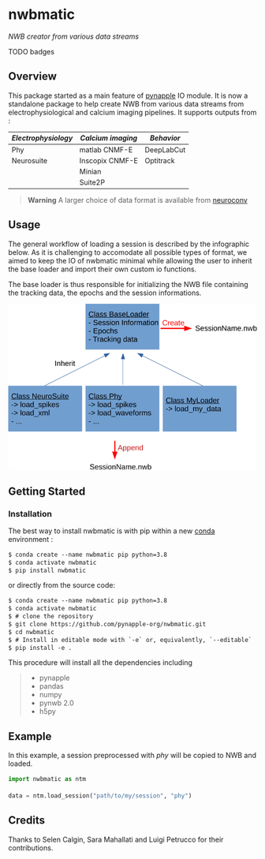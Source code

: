 # nwbmatic

_NWB creator from various data streams_

TODO badges

Overview
--------

This package started as a main feature of [pynapple](https://github.com/pynapple-org/pynapple) IO module. It is now a standalone package to help create NWB from various data streams from electrophysiological and calcium imaging pipelines. It supports outputs from :

| _Electrophysiology_ | _Calcium imaging_ | _Behavior_   |
| ------------------- | ----------------- | ------------ |
| Phy                 | matlab CNMF-E     | DeepLabCut   |
| Neurosuite          | Inscopix CNMF-E   | Optitrack    |
|                     | Minian 	          |              |
|                     | Suite2P           |              |


> **Warning**
> A larger choice of data format is available from [neuroconv](https://github.com/catalystneuro/neuroconv)

Usage
-----

The general workflow of loading a session is described by the infographic below. As it is challenging to accomodate all possible types of format, we aimed to keep the IO of nwbmatic minimal while allowing the user to inherit the base loader and import their own custom io functions. 

The base loader is thus responsible for initializing the NWB file containing the tracking data, the epochs and the session informations.

![title](imgs/base_loader_pynapple.png)



Getting Started
---------------

### Installation

The best way to install nwbmatic is with pip within a new [conda](https://docs.conda.io/en/latest/) environment :

    
``` {.sourceCode .shell}
$ conda create --name nwbmatic pip python=3.8
$ conda activate nwbmatic
$ pip install nwbmatic
```

or directly from the source code:

``` {.sourceCode .shell}
$ conda create --name nwbmatic pip python=3.8
$ conda activate nwbmatic
$ # clone the repository
$ git clone https://github.com/pynapple-org/nwbmatic.git
$ cd nwbmatic
$ # Install in editable mode with `-e` or, equivalently, `--editable`
$ pip install -e .
```

This procedure will install all the dependencies including 

> -   pynapple
> -   pandas
> -   numpy
> -   pynwb 2.0
> -   h5py

Example
-------

In this example, a session preprocessed with _phy_ will be copied to NWB and loaded.

```python
import nwbmatic as ntm

data = ntm.load_session("path/to/my/session", "phy")
```

Credits
-------

Thanks to Selen Calgin, Sara Mahallati and Luigi Petrucco for their contributions.








